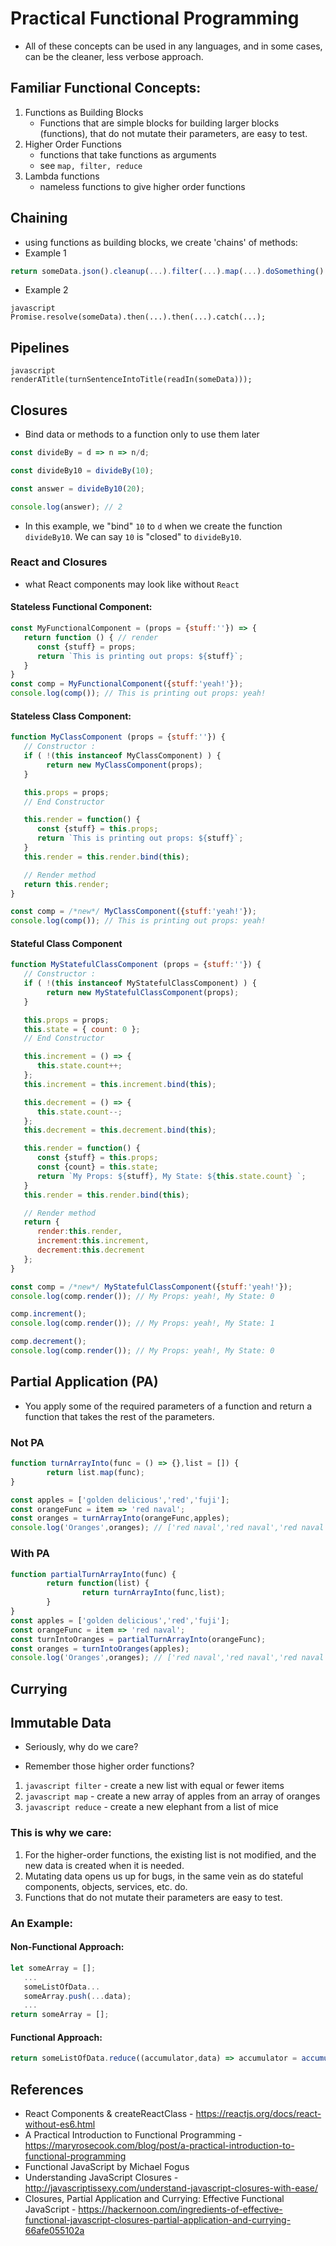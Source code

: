 # Practical Functional Programming

- All of these concepts can be used in any languages, and in some cases, can be the cleaner, less verbose approach.  

## Familiar Functional Concepts:
1) Functions as Building Blocks
   - Functions that are simple blocks for building larger blocks (functions), that do not mutate their parameters, are easy to test.  
2) Higher Order Functions 
   - functions that take functions as arguments
   - see `map, filter, reduce`
3) Lambda functions 
   - nameless functions to give higher order functions
   
## Chaining
- using functions as building blocks, we create 'chains' of methods:
- Example 1
```javascript
return someData.json().cleanup(...).filter(...).map(...).doSomething().finalizeTheData();
```
- Example 2
```
javascript
Promise.resolve(someData).then(...).then(...).catch(...);
```

## Pipelines
```
javascript
renderATitle(turnSentenceIntoTitle(readIn(someData)));
```

## Closures 
- Bind data or methods to a function only to use them later 

```javascript
const divideBy = d => n => n/d;

const divideBy10 = divideBy(10);

const answer = divideBy10(20);

console.log(answer); // 2
```

- In this example, we "bind" `10` to `d` when we create the function `divideBy10`.  We can say `10` is "closed" to `divideBy10`.

### React and Closures
- what React components may look like without `React`

#### Stateless Functional Component:
```javascript
const MyFunctionalComponent = (props = {stuff:''}) => {
   return function () { // render
      const {stuff} = props;
      return `This is printing out props: ${stuff}`;
   }
}
const comp = MyFunctionalComponent({stuff:'yeah!'});
console.log(comp()); // This is printing out props: yeah!
```

#### Stateless Class Component:
```javascript
function MyClassComponent (props = {stuff:''}) {
   // Constructor :
   if ( !(this instanceof MyClassComponent) ) {
        return new MyClassComponent(props);
   }

   this.props = props;
   // End Constructor

   this.render = function() {
      const {stuff} = this.props;
      return `This is printing out props: ${stuff}`;
   }
   this.render = this.render.bind(this);

   // Render method
   return this.render;
}

const comp = /*new*/ MyClassComponent({stuff:'yeah!'});
console.log(comp()); // This is printing out props: yeah!
```

#### Stateful Class Component
```javascript
function MyStatefulClassComponent (props = {stuff:''}) {
   // Constructor :
   if ( !(this instanceof MyStatefulClassComponent) ) {
        return new MyStatefulClassComponent(props);
   }

   this.props = props;
   this.state = { count: 0 };
   // End Constructor

   this.increment = () => {
      this.state.count++;
   };
   this.increment = this.increment.bind(this);

   this.decrement = () => {
      this.state.count--;
   };
   this.decrement = this.decrement.bind(this);

   this.render = function() {
      const {stuff} = this.props;
      const {count} = this.state;
      return `My Props: ${stuff}, My State: ${this.state.count} `;
   }
   this.render = this.render.bind(this);

   // Render method
   return {
      render:this.render,
      increment:this.increment,
      decrement:this.decrement
   };
}

const comp = /*new*/ MyStatefulClassComponent({stuff:'yeah!'});
console.log(comp.render()); // My Props: yeah!, My State: 0

comp.increment();
console.log(comp.render()); // My Props: yeah!, My State: 1

comp.decrement();
console.log(comp.render()); // My Props: yeah!, My State: 0
```
## Partial Application (PA)
- You apply some of the required parameters of a function and return a function that takes the rest of the parameters.

### Not PA
```javascript
function turnArrayInto(func = () => {},list = []) {
        return list.map(func);
}

const apples = ['golden delicious','red','fuji'];
const orangeFunc = item => 'red naval';
const oranges = turnArrayInto(orangeFunc,apples);
console.log('Oranges',oranges); // ['red naval','red naval','red naval']
```

### With PA
```javascript
function partialTurnArrayInto(func) {
        return function(list) {
                return turnArrayInto(func,list);
        }
}
const apples = ['golden delicious','red','fuji'];
const orangeFunc = item => 'red naval';
const turnIntoOranges = partialTurnArrayInto(orangeFunc);
const oranges = turnIntoOranges(apples);
console.log('Oranges',oranges); // ['red naval','red naval','red naval']
```

## Currying 

## Immutable Data
- Seriously, why do we care? 

- Remember those higher order functions?

1) ```javascript filter``` - create a new list with equal or fewer items
2) ```javascript map``` - create a new array of apples from an array of oranges
3) ```javascript reduce``` - create a new elephant from a list of mice

### This is why we care:
1) For the higher-order functions, the existing list is not modified, and the new data is created when it is needed.
2) Mutating data opens us up for bugs, in the same vein as do stateful components, objects, services, etc. do. 
3) Functions that do not mutate their parameters are easy to test.


### An Example:

#### Non-Functional Approach:
```javascript
let someArray = [];
   ... 
   someListOfData...
   someArray.push(...data);
   ...
return someArray = [];
```


#### Functional Approach:
```javascript
return someListOfData.reduce((accumulator,data) => accumulator = accumulate(data),[]);
```



## References
- React Components & createReactClass - https://reactjs.org/docs/react-without-es6.html
- A Practical Introduction to Functional Programming - https://maryrosecook.com/blog/post/a-practical-introduction-to-functional-programming
- Functional JavaScript by Michael Fogus
- Understanding JavaScript Closures - http://javascriptissexy.com/understand-javascript-closures-with-ease/
- Closures, Partial Application and Currying: Effective Functional JavaScript - https://hackernoon.com/ingredients-of-effective-functional-javascript-closures-partial-application-and-currying-66afe055102a
